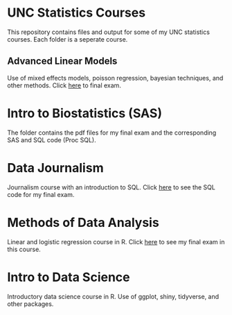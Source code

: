 # UNC Statistics Courses #
This repository contains files and output for some of my UNC statistics courses. Each folder is a seperate course. 

## Advanced Linear Models ##
Use of mixed effects models, poisson regression, bayesian techniques, and other methods. Click [here](https://github.com/tedhenson3/UNC-Statistics-Courses/blob/master/Advanced%20Linear%20Models/Final/Ted%20Henson%20STOR%20590%20Final.pdf) to final exam.

# Intro to Biostatistics (SAS) #
The folder contains the pdf files for my final exam and the corresponding SAS and SQL code (Proc SQL).

# Data Journalism #
Journalism course with an introduction to SQL. Click [here](https://github.com/tedhenson3/UNC-Statistics-Courses/blob/master/Data%20Journalism/Final%20Exam%20Take%20Home.sql) to see the SQL code for my final exam.

# Methods of Data Analysis #
Linear and logistic regression course in R. Click [here](https://htmlpreview.github.io/?https://github.com/tedhenson3/UNC-Statistics-Courses/blob/master/Methods%20of%20Data%20Analysis/Final_Exam.html) to see my final exam in this course.

# Intro to Data Science #
Introductory data science course in R. Use of ggplot, shiny, tidyverse, and other packages.

